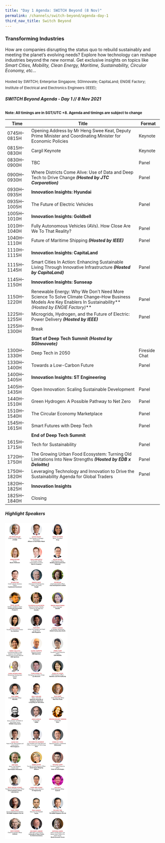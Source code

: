 ```yaml
---
title: "Day 1 Agenda: SWITCH Beyond (8 Nov)"
permalink: /channels/switch-beyond/agenda-day-1
third_nav_title: Switch Beyond
---
```

### Transforming Industries

How are companies disrupting the status quo to rebuild sustainably and meeting the planet’s evolving needs? Explore how technology can reshape industries beyond the new normal. Get exclusive insights on topics like *Smart Cities, Mobility, Clean Energy, Maritime, Sustainability, Circular Economy, etc...*

<sub>Hosted by SWITCH; Enterprise Singapore; SGInnovate; CapitaLand; ENGIE Factory; Institute of Electrical and Electronics Engineers (IEEE); </sub>

##### SWITCH Beyond Agenda - Day 1 // 8 Nov 2021

<sub>**Note: All timings are in SGT/UTC +8. Agenda and timings are subject to change**</sub>

| Time | Title | Format |
| -------- | -------- | -------- |
| 0745H–0815H     | Opening Address by Mr Heng Swee Keat, Deputy Prime Minister and Coordinating Minister for Economic Policies    | Keynote     |
| 0815H–0830H     | Cargil Keynote      | Keynote     |
| 0830H–0900H     | TBC      | Panel    |
| 0900H–0930H     | Where Districts Come Alive: Use of Data and Deep Tech to Drive Change **_(Hosted by JTC Corporation)_**    | Panel     |
| 0930H–0935H    | **Innovation Insights: Hyundai**     |      |
| 0935H–1005H     | The Future of Electric Vehicles     | Panel     |
|1005H–1010H     | **Innovation Insights: Goldbell**     |      |
| 1010H–1040H     | Fully Autonomous Vehicles (AVs). How Close Are We To That Reality?     | Panel     |
| 1040H–1110H     | Future of Maritime Shipping **_(Hosted by IEEE)_**     | Panel    |
|1110H–1115H     | **Innovation Insights: CapitaLand**     |      |
| 1115H–1145H     | Smart Cities In Action: Enhancing Sustainable Living Through Innovative Infrastructure **_(Hosted by CapitaLand)_**     | Panel   |
|1145H–1150H     | **Innovation Insights: Sunseap**     |      |
| 1150H–1220H     | Renewable Energy: Why We Don't Need More Science To Solve Climate Change–How Business Models Are Key Enablers In Sustainability** _(Hosted by ENGIE Factory)_**      | Panel     |
| 1225H–1255H     | Microgrids, Hydrogen, and the Future of Electric: Power Delivery **_(Hosted by IEEE)_**      | Panel     |
| 1255H–1300H     | Break     |     |
|      | **Start of Deep Tech Summit** **_(Hosted by SGInnovate)_**     |      |
| 1300H–1330H     | Deep Tech in 2050    | Fireside Chat     |
| 1330H–1400H     | Towards a Low-Carbon Future  | Panel     |
|1400H–1405H     | **Innovation Insights: ST Engineering**     |      |
| 1405H–1435H     | Open Innovation: Scaling Sustainable Development    | Panel     |
| 1440H–1510H     | Green Hydrogen: A Possible Pathway to Net Zero   | Panel     |
| 1510H–1540H     | The Circular Economy Marketplace    | Panel    |
| 1545H–1615H     | Smart Futures with Deep Tech   | Panel     |
|      | **End of Deep Tech Summit**     |      |
| 1615H–1715H     | Tech for Sustainability     | Panel     |
| 1720H–1750H     | The Growing Urban Food Ecosystem: Turning Old Limitations Into New Strengths **_(Hosted by EDB x Deloitte)_**      | Panel     |
| 1750H–1820H     | Leveraging Technology and Innovation to Drive the Sustainability Agenda for Global Traders     | Panel     |
|1820H–1825H     | **Innovation Insights**     |      |
| 1825H–1840H     | Closing     |      |

##### Highlight Speakers
![SWITCH 2021 Speakers](/images/SWITCH_2021_Speakers_Beyond_Day1_Highlights_v1.png)